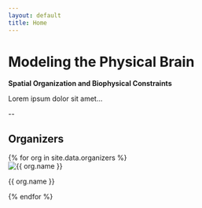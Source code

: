 ```yaml
---
layout: default
title: Home
---
```


# Modeling the Physical Brain  
**Spatial Organization and Biophysical Constraints**

<!-- Your event description here -->
Lorem ipsum dolor sit amet…

--
## Organizers

<div class="organizers-grid">
  {% for org in site.data.organizers %}
    <div class="organizer-card">
      <img src="{{ org.photo | relative_url }}" alt="{{ org.name }}" />
      <p>{{ org.name }}</p>
    </div>
  {% endfor %}
</div>